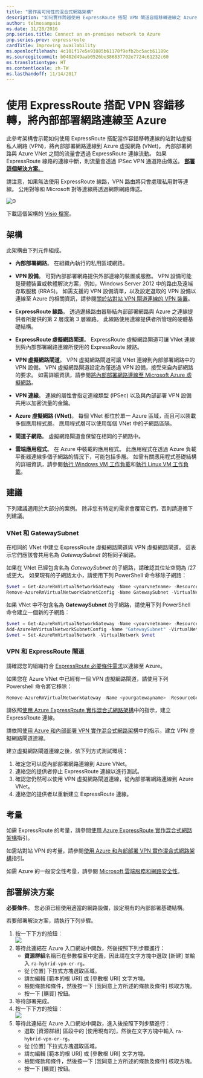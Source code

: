 ```yaml
---
title: "實作高可用性的混合式網路架構"
description: "如何實作跨越使用 ExpressRoute 搭配 VPN 閘道容錯移轉連線之 Azure 虛擬網路與內部部署網路的安全站對站網路架構。"
author: telmosampaio
ms.date: 11/28/2016
pnp.series.title: Connect an on-premises network to Azure
pnp.series.prev: expressroute
cardTitle: Improving availability
ms.openlocfilehash: 4c101f17e5e91085b61178f9efb2bc5acb61189c
ms.sourcegitcommit: b0482d49aab0526be386837702e7724c61232c60
ms.translationtype: HT
ms.contentlocale: zh-TW
ms.lasthandoff: 11/14/2017
---
```

# <a name="connect-an-on-premises-network-to-azure-using-expressroute-with-vpn-failover"></a>使用 ExpressRoute 搭配 VPN 容錯移轉，將內部部署網路連線至 Azure

此參考架構會示範如何使用 ExpressRoute 搭配當作容錯移轉連線的站對站虛擬私人網路 (VPN)，將內部部署網路連線到 Azure 虛擬網路 (VNet)。 內部部署網路與 Azure VNet 之間的流量會透過 ExpressRoute 連線流動。 如果 ExpressRoute 線路的連線中斷，則流量會透過 IPSec VPN 通道路由傳送。 [**部署這個解決方案**。](#deploy-the-solution)

請注意，如果無法使用 ExpressRoute 線路，VPN 路由將只會處理私用對等連線。 公用對等和 Microsoft 對等連線將透過網際網路傳送。 

![[0]][0]

下載這個架構的 [Visio 檔案][visio-download]。

## <a name="architecture"></a>架構 

此架構由下列元件組成。

* **內部部署網路**。 在組織內執行的私用區域網路。

* **VPN 設備**。 可對內部部署網路提供外部連線的裝置或服務。 VPN 設備可能是硬體裝置或軟體解決方案，例如，Windows Server 2012 中的路由及遠端存取服務 (RRAS)。 如需支援的 VPN 設備清單，以及設定選取的 VPN 設備以連線至 Azure 的相關資訊，請參閱[關於站對站 VPN 閘道連線的 VPN 裝置][vpn-appliance]。

* **ExpressRoute 線路**。 透過邊緣路由器聯結內部部署網路與 Azure 之連線提供者所提供的第 2 層或第 3 層線路。 此線路使用連線提供者所管理的硬體基礎結構。

* **ExpressRoute 虛擬網路閘道**。 ExpressRoute 虛擬網路閘道可讓 VNet 連線到與內部部署網路連線所使用的 ExpressRoute 線路。

* **VPN 虛擬網路閘道**。 VPN 虛擬網路閘道可讓 VNet 連線到內部部署網路中的 VPN 設備。 VPN 虛擬網路閘道設定為僅透過 VPN 設備，接受來自內部網路的要求。 如需詳細資訊，請參閱[將內部部署網路連線至 Microsoft Azure 虛擬網路][connect-to-an-Azure-vnet]。

* **VPN 連線**。 連線的屬性會指定連線類型 (IPSec) 以及與內部部署 VPN 設備共用以加密流量的金鑰。

* **Azure 虛擬網路 (VNet)**。 每個 VNet 都位於單一 Azure 區域，而且可以裝載多個應用程式層。 應用程式層可以使用每個 VNet 中的子網路區隔。

* **閘道子網路**。 虛擬網路閘道會保留在相同的子網路中。

* **雲端應用程式**。 在 Azure 中裝載的應用程式。 此應用程式在透過 Azure 負載平衡器連線多個子網路的情況下，可能包括多層。 如需有關應用程式基礎結構的詳細資訊，請參閱[執行 Windows VM 工作負載][windows-vm-ra]和[執行 Linux VM 工作負載][linux-vm-ra]。

## <a name="recommendations"></a>建議

下列建議適用於大部分的案例。 除非您有特定的需求會覆寫它們，否則請遵循下列建議。

### <a name="vnet-and-gatewaysubnet"></a>VNet 和 GatewaySubnet

在相同的 VNet 中建立 ExpressRoute 虛擬網路閘道與 VPN 虛擬網路閘道。 這表示它們應該會共用名為 *GatewaySubnet* 的相同子網路。

如果在 VNet 已經包含名為 *GatewaySubnet* 的子網路，請確認其位址空間為 /27 或更大。 如果現有的子網路太小，請使用下列 PowerShell 命令移除子網路： 

```powershell
$vnet = Get-AzureRmVirtualNetworkGateway -Name <yourvnetname> -ResourceGroupName <yourresourcegroup>
Remove-AzureRmVirtualNetworkSubnetConfig -Name GatewaySubnet -VirtualNetwork $vnet
```

如果 VNet 中不包含名為 **GatewaySubnet** 的子網路，請使用下列 PowerShell 命令建立一個新的子網路：

```powershell
$vnet = Get-AzureRmVirtualNetworkGateway -Name <yourvnetname> -ResourceGroupName <yourresourcegroup>
Add-AzureRmVirtualNetworkSubnetConfig -Name "GatewaySubnet" -VirtualNetwork $vnet -AddressPrefix "10.200.255.224/27"
$vnet = Set-AzureRmVirtualNetwork -VirtualNetwork $vnet
```

### <a name="vpn-and-expressroute-gateways"></a>VPN 和 ExpressRoute 閘道

請確認您的組織符合 [ExpressRoute 必要條件需求][expressroute-prereq]以連線至 Azure。

如果您在 Azure VNet 中已經有一個 VPN 虛擬網路閘道，請使用下列 Powershell 命令將它移除：

```powershell
Remove-AzureRmVirtualNetworkGateway -Name <yourgatewayname> -ResourceGroupName <yourresourcegroup>
```

請依照[使用 Azure ExpressRoute 實作混合式網路架構][implementing-expressroute]中的指示，建立 ExpressRoute 連線。

請依照[使用 Azure 和內部部署 VPN 實作混合式網路架構][implementing-vpn]中的指示，建立 VPN 虛擬網路閘道連線。

建立虛擬網路閘道連線之後，依下列方式測試環境：

1. 確定您可以從內部部署網路連線到 Azure VNet。
2. 連絡您的提供者停止 ExpressRoute 連線以進行測試。
3. 確認您仍然可以使用 VPN 虛擬網路閘道連線，從內部部署網路連線到 Azure VNet。
4. 連絡您的提供者以重新建立 ExpressRoute 連線。

## <a name="considerations"></a>考量

如需 ExpressRoute 的考量，請參閱[使用 Azure ExpressRoute 實作混合式網路架構][guidance-expressroute]指引。

如需站對站 VPN 的考量，請參閱[使用 Azure 和內部部署 VPN 實作混合式網路架構][guidance-vpn]指引。

如需 Azure 的一般安全性考量，請參閱 [Microsoft 雲端服務和網路安全性][best-practices-security]。

## <a name="deploy-the-solution"></a>部署解決方案

**必要條件**。 您必須已經使用適當的網路設備，設定現有的內部部署基礎結構。

若要部署解決方案，請執行下列步驟。

1. 按一下下方的按鈕：<br><a href="https://portal.azure.com/#create/Microsoft.Template/uri/https%3A%2F%2Fraw.githubusercontent.com%2Fmspnp%2Freference-architectures%2Fmaster%2Fhybrid-networking%2Fexpressroute-vpn-failover%2Fazuredeploy.json" target="_blank"><img src="http://azuredeploy.net/deploybutton.png"/></a>
2. 等待此連結在 Azure 入口網站中開啟，然後按照下列步驟進行：   
   * **資源群組**名稱已在參數檔案中定義，因此請在文字方塊中選取 [新建] 並輸入 `ra-hybrid-vpn-er-rg`。
   * 從 [位置] 下拉式方塊選取區域。
   * 請勿編輯 [範本的根 URI] 或 [參數根 URI] 文字方塊。
   * 檢閱條款和條件，然後按一下 [我同意上方所述的條款及條件] 核取方塊。
   * 按一下 [購買] 按鈕。
3. 等待部署完成。
4. 按一下下方的按鈕：<br><a href="https://portal.azure.com/#create/Microsoft.Template/uri/https%3A%2F%2Fraw.githubusercontent.com%2Fmspnp%2Freference-architectures%2Fmaster%2Fhybrid-networking%2Fexpressroute-vpn-failover%2Fazuredeploy-expressRouteCircuit.json" target="_blank"><img src="http://azuredeploy.net/deploybutton.png"/></a>
5. 等待此連結在 Azure 入口網站中開啟，進入後按照下列步驟進行：
   * 選取 [資源群組] 區段中的 [使用現有的]，然後在文字方塊中輸入 `ra-hybrid-vpn-er-rg`。
   * 從 [位置] 下拉式方塊選取區域。
   * 請勿編輯 [範本的根 URI] 或 [參數根 URI] 文字方塊。
   * 檢閱條款和條件，然後按一下 [我同意上方所述的條款及條件] 核取方塊。
   * 按一下 [購買] 按鈕。

<!-- links -->

[windows-vm-ra]: ../virtual-machines-windows/index.md
[linux-vm-ra]: ../virtual-machines-linux/index.md


[resource-manager-overview]: /azure/azure-resource-manager/resource-group-overview
[vpn-appliance]: /azure/vpn-gateway/vpn-gateway-about-vpn-devices
[azure-vpn-gateway]: /azure/vpn-gateway/vpn-gateway-about-vpngateways
[connect-to-an-Azure-vnet]: https://technet.microsoft.com/library/dn786406.aspx
[expressroute-prereq]: /azure/expressroute/expressroute-prerequisites
[implementing-expressroute]: ./expressroute.md
[implementing-vpn]: ./vpn.md
[guidance-expressroute]: ./expressroute.md
[guidance-vpn]: ./vpn.md
[best-practices-security]: /azure/best-practices-network-security
[visio-download]: https://archcenter.azureedge.net/cdn/hybrid-network-architectures.vsdx
[0]: ./images/expressroute-vpn-failover.png "使用 ExpressRoute 與 VPN 閘道之高可用性混合式網路架構的架構"
